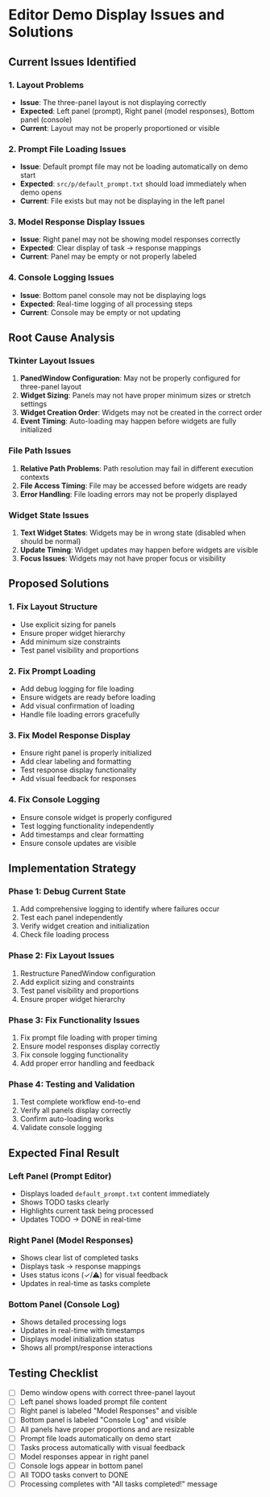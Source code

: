 # Editor Demo Display Issues and Solutions

## Current Issues Identified

### 1. Layout Problems
- **Issue**: The three-panel layout is not displaying correctly
- **Expected**: Left panel (prompt), Right panel (model responses), Bottom panel (console)
- **Current**: Layout may not be properly proportioned or visible

### 2. Prompt File Loading Issues
- **Issue**: Default prompt file may not be loading automatically on demo start
- **Expected**: `src/p/default_prompt.txt` should load immediately when demo opens
- **Current**: File exists but may not be displaying in the left panel

### 3. Model Response Display Issues
- **Issue**: Right panel may not be showing model responses correctly
- **Expected**: Clear display of task → response mappings
- **Current**: Panel may be empty or not properly labeled

### 4. Console Logging Issues
- **Issue**: Bottom panel console may not be displaying logs
- **Expected**: Real-time logging of all processing steps
- **Current**: Console may be empty or not updating

## Root Cause Analysis

### Tkinter Layout Issues
1. **PanedWindow Configuration**: May not be properly configured for three-panel layout
2. **Widget Sizing**: Panels may not have proper minimum sizes or stretch settings
3. **Widget Creation Order**: Widgets may not be created in the correct order
4. **Event Timing**: Auto-loading may happen before widgets are fully initialized

### File Path Issues
1. **Relative Path Problems**: Path resolution may fail in different execution contexts
2. **File Access Timing**: File may be accessed before widgets are ready
3. **Error Handling**: File loading errors may not be properly displayed

### Widget State Issues
1. **Text Widget States**: Widgets may be in wrong state (disabled when should be normal)
2. **Update Timing**: Widget updates may happen before widgets are visible
3. **Focus Issues**: Widgets may not have proper focus or visibility

## Proposed Solutions

### 1. Fix Layout Structure
- Use explicit sizing for panels
- Ensure proper widget hierarchy
- Add minimum size constraints
- Test panel visibility and proportions

### 2. Fix Prompt Loading
- Add debug logging for file loading
- Ensure widgets are ready before loading
- Add visual confirmation of loading
- Handle file loading errors gracefully

### 3. Fix Model Response Display
- Ensure right panel is properly initialized
- Add clear labeling and formatting
- Test response display functionality
- Add visual feedback for responses

### 4. Fix Console Logging
- Ensure console widget is properly configured
- Test logging functionality independently
- Add timestamps and clear formatting
- Ensure console updates are visible

## Implementation Strategy

### Phase 1: Debug Current State
1. Add comprehensive logging to identify where failures occur
2. Test each panel independently
3. Verify widget creation and initialization
4. Check file loading process

### Phase 2: Fix Layout Issues
1. Restructure PanedWindow configuration
2. Add explicit sizing and constraints
3. Test panel visibility and proportions
4. Ensure proper widget hierarchy

### Phase 3: Fix Functionality Issues
1. Fix prompt file loading with proper timing
2. Ensure model responses display correctly
3. Fix console logging functionality
4. Add proper error handling and feedback

### Phase 4: Testing and Validation
1. Test complete workflow end-to-end
2. Verify all panels display correctly
3. Confirm auto-loading works
4. Validate console logging

## Expected Final Result

### Left Panel (Prompt Editor)
- Displays loaded `default_prompt.txt` content immediately
- Shows TODO tasks clearly
- Highlights current task being processed
- Updates TODO → DONE in real-time

### Right Panel (Model Responses)
- Shows clear list of completed tasks
- Displays task → response mappings
- Uses status icons (✓/⚠) for visual feedback
- Updates in real-time as tasks complete

### Bottom Panel (Console Log)
- Shows detailed processing logs
- Updates in real-time with timestamps
- Displays model initialization status
- Shows all prompt/response interactions

## Testing Checklist

- [ ] Demo window opens with correct three-panel layout
- [ ] Left panel shows loaded prompt file content
- [ ] Right panel is labeled "Model Responses" and visible
- [ ] Bottom panel is labeled "Console Log" and visible
- [ ] All panels have proper proportions and are resizable
- [ ] Prompt file loads automatically on demo start
- [ ] Tasks process automatically with visual feedback
- [ ] Model responses appear in right panel
- [ ] Console logs appear in bottom panel
- [ ] All TODO tasks convert to DONE
- [ ] Processing completes with "All tasks completed!" message
